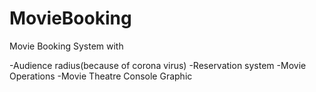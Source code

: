 # MovieBooking
Movie Booking System with

-Audience radius(because of corona virus)
-Reservation system
-Movie Operations
-Movie Theatre Console Graphic
